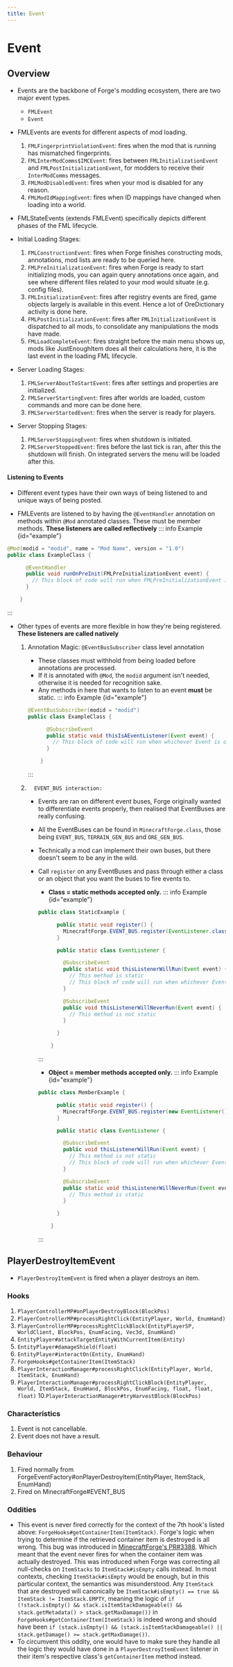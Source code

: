 ```yaml
---
title: Event
---
```


# Event

## Overview

- Events are the backbone of Forge's modding ecosystem, there are two major event types.
  - `FMLEvent`
  - `Event`
- FMLEvents are events for different aspects of mod loading.

  1.  `FMLFingerprintViolationEvent`: fires when the mod that is running has mismatched fingerprints.
  2.  `FMLInterModComms$IMCEvent`: fires between `FMLInitializationEvent` and `FMLPostInitializationEvent`, for modders to receive their `InterModComms` messages.
  3.  `FMLModDisabledEvent`: fires when your mod is disabled for any reason.
  4.  `FMLModIdMappingEvent`: fires when ID mappings have changed when loading into a world.

- FMLStateEvents (extends FMLEvent) specifically depicts different phases of the FML lifecycle.

- Initial Loading Stages:

  1. `FMLConstructionEvent`: fires when Forge finishes constructing mods, annotations, mod lists are ready to be queried here.
  2. `FMLPreInitializationEvent`: fires when Forge is ready to start initializing mods, you can again query annotations once again, and see where different files related to your mod would situate (e.g. config files).
  3. `FMLInitializationEvent`: fires after registry events are fired, game objects largely is available in this event. Hence a lot of OreDictionary activity is done here.
  4. `FMLPostInitializationEvent`: fires after `FMLInitializationEvent` is dispatched to all mods, to consolidate any manipulations the mods have made.
  5. `FMLLoadCompleteEvent`: fires straight before the main menu shows up, mods like JustEnoughItem does all their calculations here, it is the last event in the loading FML lifecycle.

- Server Loading Stages:
  1. `FMLServerAboutToStartEvent`: fires after settings and properties are initialized.
  2. `FMLServerStartingEvent`: fires after worlds are loaded, custom commands and more can be done here.
  3. `FMLServerStartedEvent`: fires when the server is ready for players.
- Server Stopping Stages:
  1. `FMLServerStoppingEvent`: fires when shutdown is initiated.
  2. `FMLServerStoppedEvent`: fires before the last tick is ran, after this the shutdown will finish. On integrated servers the menu will be loaded after this.

#### Listening to Events

- Different event types have their own ways of being listened to and unique ways of being posted.

- FMLEvents are listened to by having the `@EventHandler` annotation on methods within `@Mod` annotated classes. These must be member methods. **These listeners are called reflectively**
::: info Example {id="example"}

````java title="ExampleClass.java"
@Mod(modid = "modid", name = "Mod Name", version = "1.0")
public class ExampleClass {

      @EventHandler
      public void runOnPreInit(FMLPreInitializationEvent event) {
        // This block of code will run when FMLPreInitializationEvent is happening
      }

    }
````

:::

- Other types of events are more flexible in how they're being registered. **These listeners are called natively**

  1.  Annotation Magic: `@EventBusSubscriber` class level annotation

      - These classes must withhold from being loaded before annotations are processed.
      - If it is annotated with `@Mod`, the `modid` argument isn't needed, otherwise it is needed for recognition sake.
      - Any methods in here that wants to listen to an event **must** be static.
      ::: info Example {id="example"}

      ````java title="ExampleClass.java"
      @EventBusSubscriber(modid = "modid")
      public class ExampleClass {

            @SubscribeEvent
            public static void thisIsAEventListener(Event event) {
              // This block of code will run when whichever Event is denoted in the argument
            }

          }
      ````

      :::

  2.       EVENT_BUS interaction:

      - Events are ran on different event buses, Forge originally wanted to differentiate events properly, then realised that EventBuses are really confusing.
      - All the EventBuses can be found in `MinecraftForge.class`, those being `EVENT_BUS`, `TERRAIN_GEN_BUS` and `ORE_GEN_BUS`.
      - Technically a mod can implement their own buses, but there doesn't seem to be any in the wild.
      - Call `register` on any EventBuses and pass through either a class or an object that you want the buses to fire events to.

        - **Class = static methods accepted only.**
        ::: info Example {id="example"}

        ````java title="StaticExample.java"
        public class StaticExample {

              public static void register() {
                MinecraftForge.EVENT_BUS.register(EventListener.class);
              }

              public static class EventListener {

                @SubscribeEvent
                public static void thisListenerWillRun(Event event) {
                  // This method is static
                  // This block of code will run when whichever Event is denoted in the argument
                }

                @SubscribeEvent
                public void thisListenerWillNeverRun(Event event) {
                  // This method is not static
                }

              }

            }

        ````

        :::

        - **Object = member methods accepted only.**
        ::: info Example {id="example"}

        ````java title="MemberExample.java"
        public class MemberExample {

              public static void register() {
                MinecraftForge.EVENT_BUS.register(new EventListener());
              }

              public static class EventListener {

                @SubscribeEvent
                public void thisListenerWillRun(Event event) {
                  // This method is not static
                  // This block of code will run when whichever Event is denoted in the argument
                }

                @SubscribeEvent
                public static void thisListenerWillNeverRun(Event event) {
                  // This method is static
                }

              }

            }
        ````

        :::

## PlayerDestroyItemEvent

- `PlayerDestroyItemEvent` is fired when a player destroys an item.

### Hooks

1. `PlayerControllerMP#onPlayerDestroyBlock(BlockPos)`
2. `PlayerControllerMP#processRightClick(EntityPlayer, World, EnumHand)`
3. `PlayerControllerMP#processRightClickBlock(EntityPlayerSP, WorldClient, BlockPos, EnumFacing, Vec3d, EnumHand)`
4. `EntityPlayer#attackTargetEntityWithCurrentItem(Entity)`
5. `EntityPlayer#damageShield(float)`
6. `EntityPlayer#interactOn(Entity, EnumHand)`
7. `ForgeHooks#getContainerItem(ItemStack)`
8. `PlayerInteractionManager#processRightClick(EntityPlayer, World, ItemStack, EnumHand)`
9. `PlayerInteractionManager#processRightClickBlock(EntityPlayer, World, ItemStack, EnumHand, BlockPos, EnumFacing, float, float, float)` 10.`PlayerInteractionManager#tryHarvestBlock(BlockPos)`

### Characteristics

1. Event is not cancellable.
2. Event does not have a result.

### Behaviour

1. Fired normally from ForgeEventFactory#onPlayerDestroyItem(EntityPlayer, ItemStack, EnumHand)
2. Fired on MinecraftForge#EVENT_BUS

### Oddities

- This event is never fired correctly for the context of the 7th hook's listed above: `ForgeHooks#getContainerItem(ItemStack)`. Forge's logic when trying to determine if the retrieved container item is destroyed is all wrong. This bug was introduced in [MinecraftForge's PR#3388](https://github.com/MinecraftForge/MinecraftForge/pull/3388). Which meant that the event never fires for when the container item was actually destroyed. This was introduced when Forge was correcting all null-checks on `ItemStacks` to `ItemStack#isEmpty` calls instead. In most contexts, checking `ItemStack#isEmpty` would be enough, but in this particular context, the semantics was misunderstood. Any `ItemStack` that are destroyed will canonically be `ItemStack#isEmpty() == true && ItemStack != ItemStack.EMPTY`, meaning the logic of `if (!stack.isEmpty() && stack.isItemStackDamageable() && stack.getMetadata() > stack.getMaxDamage())` in `ForgeHooks#getContainerItem(ItemStack)` is indeed wrong and should have been `if (stack.isEmpty() && (stack.isItemStackDamageable() || stack.getDamage() >= stack.getMaxDamage())`.
- To circumvent this oddity, one would have to make sure they handle all the logic they would have done in a `PlayerDestroyItemEvent` listener in their item's respective class's `getContainerItem` method instead.

